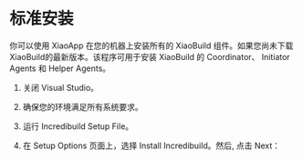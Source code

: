 # 标准安装 #

你可以使用 XiaoApp 在您的机器上安装所有的 XiaoBuild 组件。如果您尚未下载 XiaoBuild的最新版本。该程序可用于安装 XiaoBuild 的 Coordinator、 Initiator Agents 和 Helper Agents。

1. 关闭 Visual Studio。

2. 确保您的环境满足所有系统要求。

3. 运行 Incredibuild Setup File。

4. 在 Setup Options 页面上，选择 Install Incredibuild。然后, 点击 Next：